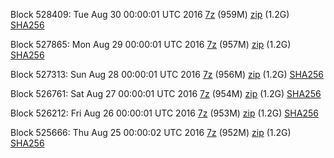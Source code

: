 Block 528409: Tue Aug 30 00:00:01 UTC 2016 [7z](https://transfer.sh/l5nrL/bootstrap.dat.20160830.7z) (959M) [zip](https://transfer.sh/6b5Qv/bootstrap.dat.20160830.zip) (1.2G) [SHA256](https://transfer.sh/nPfuw/sha256.txt)

Block 527865: Mon Aug 29 00:00:01 UTC 2016 [7z](https://transfer.sh/fkbV3/bootstrap.dat.20160829.7z) (957M) [zip](https://transfer.sh/iaNW1/bootstrap.dat.20160829.zip) (1.2G) [SHA256](https://transfer.sh/oCVQF/sha256.txt)

Block 527313: Sun Aug 28 00:00:01 UTC 2016 [7z](https://transfer.sh/12GVhX/bootstrap.dat.20160828.7z) (956M) [zip](https://transfer.sh/Dkvx7/bootstrap.dat.20160828.zip) (1.2G) [SHA256](https://transfer.sh/viRmu/sha256.txt)

Block 526761: Sat Aug 27 00:00:01 UTC 2016 [7z](https://transfer.sh/qp7XI/bootstrap.dat.20160827.7z) (954M) [zip](https://transfer.sh/J5pBu/bootstrap.dat.20160827.zip) (1.2G) [SHA256](https://transfer.sh/4M9ks/sha256.txt)

Block 526212: Fri Aug 26 00:00:01 UTC 2016 [7z](https://transfer.sh/fxPBb/bootstrap.dat.20160826.7z) (953M) [zip](https://transfer.sh/probe/bootstrap.dat.20160826.zip) (1.2G) [SHA256](https://transfer.sh/5zkH3/sha256.txt)

Block 525666: Thu Aug 25 00:00:02 UTC 2016 [7z](https://transfer.sh/60qW4/bootstrap.dat.20160825.7z) (952M) [zip](https://transfer.sh/YIDRm/bootstrap.dat.20160825.zip) (1.2G) [SHA256](https://transfer.sh/DEETS/sha256.txt)
